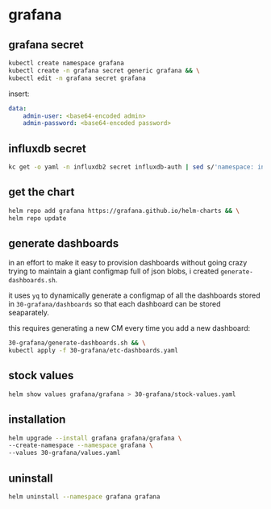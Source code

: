 # grafana

## grafana secret

```bash
kubectl create namespace grafana
kubectl create -n grafana secret generic grafana && \
kubectl edit -n grafana secret grafana
```

insert:

```yaml
data:
    admin-user: <base64-encoded admin>
    admin-password: <base64-encoded password>
```

## influxdb secret

```bash
kc get -o yaml -n influxdb2 secret influxdb-auth | sed s/'namespace: influxdb2'/'namespace: grafana'/ | kc apply -f -
```

## get the chart

```bash
helm repo add grafana https://grafana.github.io/helm-charts && \
helm repo update
```

## generate dashboards

in an effort to make it easy to provision dashboards without going crazy trying to maintain
a giant configmap full of json blobs, i created `generate-dashboards.sh`.

it uses `yq` to dynamically generate a configmap of all the dashboards stored in `30-grafana/dashboards` so that each dashboard can be stored seaparately.

this requires generating a new CM every time you add a new dashboard:

```bash
30-grafana/generate-dashboards.sh && \
kubectl apply -f 30-grafana/etc-dashboards.yaml
```

## stock values

```bash
helm show values grafana/grafana > 30-grafana/stock-values.yaml
```

## installation

```bash
helm upgrade --install grafana grafana/grafana \
--create-namespace --namespace grafana \
--values 30-grafana/values.yaml
```

## uninstall

```bash
helm uninstall --namespace grafana grafana
```
